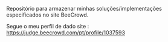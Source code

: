 Repositório para armazenar minhas soluções/implementações especificados no site BeeCrowd.

Segue o meu perfil de dado site : https://judge.beecrowd.com/pt/profile/1037593